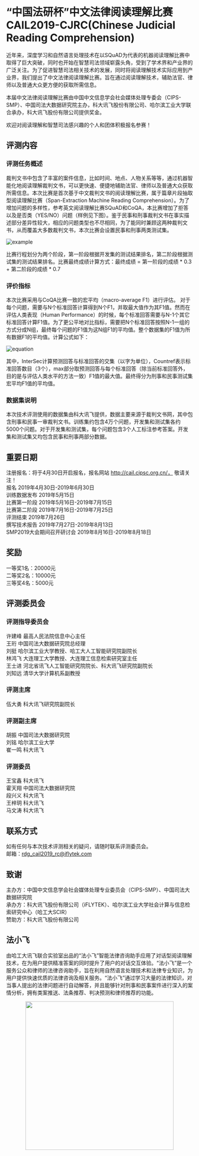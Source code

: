 # “中国法研杯”中文法律阅读理解比赛 CAIL2019-CJRC(Chinese Judicial Reading Comprehension)

近年来，深度学习和自然语言处理技术在以SQuAD为代表的机器阅读理解比赛中取得了巨大突破，同时也开始在智慧司法领域崭露头角，受到了学术界和产业界的广泛关注。为了促进智慧司法相关技术的发展，同时将阅读理解技术实际应用到产业界，我们提出了中文法律阅读理解比赛。旨在通过阅读理解技术，辅助法官、律师以及普通大众更方便的获取所需信息。

本届中文法律阅读理解比赛由中国中文信息学会社会媒体处理专委会（CIPS-SMP）、中国司法大数据研究院主办，科大讯飞股份有限公司、哈尔滨工业大学联合承办，科大讯飞股份有限公司提供奖金。

欢迎对阅读理解和智慧司法感兴趣的个人和团体积极报名参赛！

## 评测内容
### 评测任务概述
裁判文书中包含了丰富的案件信息，比如时间、地点、人物关系等等，通过机器智能化地阅读理解裁判文书，可以更快速、便捷地辅助法官、律师以及普通大众获取所需信息。本次比赛是首次基于中文裁判文书的阅读理解比赛，属于篇章片段抽取型阅读理解比赛（Span-Extraction Machine Reading Comprehension）。为了增加问题的多样性，参考英文阅读理解比赛SQuAD和CoQA，本比赛增加了拒答以及是否类（YES/NO）问题（样例见下图）。鉴于民事和刑事裁判文书在事实描述部分差异性较大，相应的问题类型也不尽相同，为了能同时兼顾这两种裁判文书，从而覆盖大多数裁判文书，本次比赛会设置民事和刑事两类测试集。

![example](https://github.com/china-ai-law-challenge/CAIL2019/blob/master/%E9%98%85%E8%AF%BB%E7%90%86%E8%A7%A3/%E6%AF%94%E8%B5%9B%E8%AF%B4%E6%98%8E/picture/example2.jpg)

比赛行程划分为两个阶段，第一阶段根据开发集的测试结果排名，第二阶段根据测试集的测试结果排名。比赛最终成绩计算方式：最终成绩 = 第一阶段的成绩 * 0.3 + 第二阶段的成绩 * 0.7

### 评价指标
本次比赛采用与CoQA比赛一致的宏平均（macro-average F1）进行评估。
对于每个问题，需要与N个标准回答计算得到N个F1，并取最大值作为其F1值。然而在评估人类表现（Human Performance）的时候，每个标准回答需要与N-1个其它标准回答计算F1值。为了更公平地对比指标，需要把N个标准回答按照N-1一组的方式分成N组，最终每个问题的F1值为这N组F1的平均值。整个数据集的F1值为所有数据F1的平均值。计算公式如下：

![equation](https://github.com/china-ai-law-challenge/CAIL2019/blob/master/%E9%98%85%E8%AF%BB%E7%90%86%E8%A7%A3/%E6%AF%94%E8%B5%9B%E8%AF%B4%E6%98%8E/picture/equation2.jpg)

其中，InterSec计算预测回答与标准回答的交集（以字为单位），Countref表示标准回答数目（3个），max部分取预测回答与每个标准回答（除当前标准回答外，目的是与评估人类水平的方法一致）F1值的最大值。最终得分为刑事和民事测试集宏平均F1值的平均值。

### 数据集说明
本次技术评测使用的数据集由科大讯飞提供，数据主要来源于裁判文书网，其中包含刑事和民事一审裁判文书。训练集约包含4万个问题，开发集和测试集各约5000个问题。对于开发集和测试集，每个问题包含3个人工标注参考答案。开发集和测试集又均包含民事和刑事两部分数据。

## 重要日期
注册报名：将于4月30日开启报名，报名网站 http://cail.cipsc.org.cn/， 敬请关注！  
报名	2019年4月30日-2019年6月30日  
训练数据发布	2019年5月15日  
比赛第一阶段	2019年5月16日-2019年7月15日  
比赛第二阶段	2019年7月16日-2019年7月25日  
评测结束	2019年7月26日  
撰写技术报告	2019年7月27日-2019年8月13日  
SMP2019大会期间召开研讨会	2019年8月16日-2019年8月18日

## 奖励
一等奖1名：20000元  
二等奖2名：10000元  
三等奖4名：5000元  

## 评测委员会
### 评测指导委员会
许建峰	最高人民法院信息中心主任  
王珩	中国司法大数据研究院总经理  
刘挺	哈尔滨工业大学教授、哈工大人工智能研究院副院长  
林鸿飞	大连理工大学教授、大连理工信息检索研究室主任  
王士进	河北省讯飞人工智能研究院院长、科大讯飞研究院副院长  
刘知远	清华大学计算机系副教授  

### 评测主席
伍大勇	科大讯飞研究院副院长

### 评测副主席
胡振	中国司法大数据研究院  
刘铭	哈尔滨工业大学  
崔一鸣	科大讯飞  

### 评测委员
王宝鑫	科大讯飞  
霍天翔	中国司法大数据研究院  
段兴义	科大讯飞  
王梓玥	科大讯飞  
马文涛	科大讯飞  

## 联系方式
如有任何与本次技术评测相关的疑问，请随时联系评测委员会。  
邮箱：rdg_cail2019_rc@iflytek.com

## 致谢
主办方：中国中文信息学会社会媒体处理专业委员会（CIPS-SMP）、中国司法大数据研究院  
承办方：科大讯飞股份有限公司（iFLYTEK）、哈尔滨工业大学社会计算与信息检索研究中心（哈工大SCIR）  
赞助方：科大讯飞股份有限公司  

## 法小飞
由哈工大讯飞联合实验室出品的“法小飞”智能法律咨询助手应用了对话型阅读理解技术，在为用户提供精准答案的同时提升了用户的对话交互体验。“法小飞”是一个服务公众和律师的法律咨询助手，旨在利用自然语言处理技术和法律专业知识，为用户提供快速优质的法律咨询及相关服务。“法小飞”通过学习大量的法律知识，对当事人提出的法律问题进行自动解答，并且能够针对刑事和民事案件进行深入的案情分析，拥有类案推送、法条推荐、判决预测和律师推荐的功能。

<div align=center><img width="400" height="400" src="https://github.com/china-ai-law-challenge/CAIL2019/blob/master/%E9%98%85%E8%AF%BB%E7%90%86%E8%A7%A3/%E6%AF%94%E8%B5%9B%E8%AF%B4%E6%98%8E/picture/iflylegal2.jpg"/></div>
